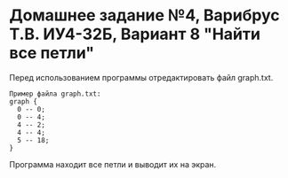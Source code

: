 # Домашнее задание №4, Варибрус Т.В. ИУ4-32Б, Вариант 8 "Найти все петли"
Перед использованием программы отредактировать файл graph.txt.

    Пример файла graph.txt: 
    graph {
      0 -- 0;
      0 -- 4;
      4 -- 2;
      4 -- 4;
      5 -- 18;
    }
    
Программа находит все петли и выводит их на экран.
